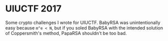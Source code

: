 # UIUCTF 2017

Some crypto challenges I wrote for UIUCTF. BabyRSA was unintentionally easy
because `m^e < N`, but if you soled BabyRSA with the intended solution of
Coppersmith's method, PapaRSA shouldn't be too bad.
